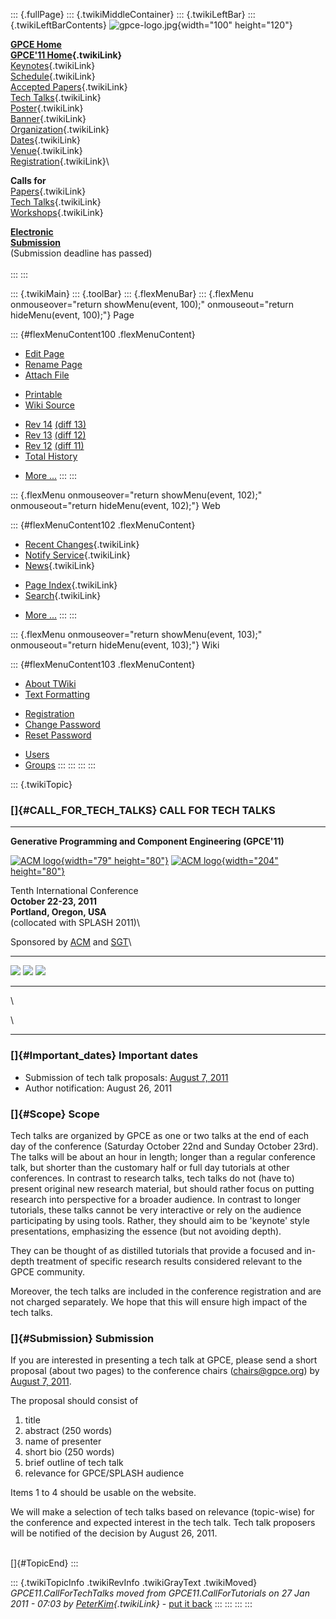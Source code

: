 ::: {.fullPage}
::: {.twikiMiddleContainer}
::: {.twikiLeftBar}
::: {.twikiLeftBarContents}
![gpce-logo.jpg](../pub/GPCE11/WebLeftBar/gpce-logo.jpg){width="100"
height="120"}

**[GPCE Home](http://program-transformation.org/Gpce)**\
**[GPCE\'11 Home](WebHome){.twikiLink}**\
[Keynotes](KeynoteSpeakers){.twikiLink}\
[Schedule](ConferenceProgram){.twikiLink}\
[Accepted Papers](AcceptedPapers){.twikiLink}\
[Tech Talks](TechTalks){.twikiLink}\
[Poster](Poster){.twikiLink}\
[Banner](Banner){.twikiLink}\
[Organization](ConferenceOrganization){.twikiLink}\
[Dates](ImportantDates){.twikiLink}\
[Venue](ConferenceVenue){.twikiLink}\
[Registration](ConferenceRegistration){.twikiLink}\

**Calls for**\
[Papers](CallForPapers){.twikiLink}\
[Tech Talks](CallForTechTalks){.twikiLink}\
[Workshops](Workshops){.twikiLink}

**[Electronic\
Submission](http://www.easychair.org/conferences/?conf=gpce11)**\
(Submission deadline has passed)\
\
:::
:::

::: {.twikiMain}
::: {.toolBar}
::: {.flexMenuBar}
::: {.flexMenu onmouseover="return showMenu(event, 100);" onmouseout="return hideMenu(event, 100);"}
Page

::: {#flexMenuContent100 .flexMenuContent}
-   [Edit
    Page](http://www.program-transformation.org/edit/GPCE11/CallForTechTalks?t=1536827540)
-   [Rename
    Page](http://www.program-transformation.org/rename/GPCE11/CallForTechTalks)
-   [Attach
    File](http://www.program-transformation.org/attach/GPCE11/CallForTechTalks)

<!-- -->

-   [Printable](http://www.program-transformation.org/view/GPCE11/CallForTechTalks?skin=print.pattern)
-   [Wiki
    Source](http://www.program-transformation.org/view/GPCE11/CallForTechTalks?skin=text&raw=on&contenttype=text/plain)

<!-- -->

-   [Rev
    14](http://www.program-transformation.org/view/GPCE11/CallForTechTalks?rev=1.14)
    [(diff 13)](http://www.program-transformation.org/rdiff/GPCE11/CallForTechTalks?rev1=1.14&rev2=1.13)
-   [Rev
    13](http://www.program-transformation.org/view/GPCE11/CallForTechTalks?rev=1.13)
    [(diff 12)](http://www.program-transformation.org/rdiff/GPCE11/CallForTechTalks?rev1=1.13&rev2=1.12)
-   [Rev
    12](http://www.program-transformation.org/view/GPCE11/CallForTechTalks?rev=1.12)
    [(diff 11)](http://www.program-transformation.org/rdiff/GPCE11/CallForTechTalks?rev1=1.12&rev2=1.11)
-   [Total
    History](http://www.program-transformation.org/rdiff/GPCE11/CallForTechTalks)

<!-- -->

-   [More
    \...](http://www.program-transformation.org/oops/GPCE11/CallForTechTalks?template=oopsmore&param1=1.14&param2=1.14)
:::
:::

::: {.flexMenu onmouseover="return showMenu(event, 102);" onmouseout="return hideMenu(event, 102);"}
Web

::: {#flexMenuContent102 .flexMenuContent}
-   [Recent Changes](WebChanges){.twikiLink}
-   [Notify Service](WebNotify){.twikiLink}
-   [News](WebNews){.twikiLink}

<!-- -->

-   [Page Index](WebIndex){.twikiLink}
-   [Search](WebSearch){.twikiLink}

<!-- -->

-   [More
    \...](http://www.program-transformation.org/oops/GPCE11/CallForTechTalks?template=oopsmore&param1=1.14&param2=1.14)
:::
:::

::: {.flexMenu onmouseover="return showMenu(event, 103);" onmouseout="return hideMenu(event, 103);"}
Wiki

::: {#flexMenuContent103 .flexMenuContent}
-   [About
    TWiki](http://www.program-transformation.org/view/TWiki/WebHome)
-   [Text
    Formatting](http://www.program-transformation.org/view/TWiki/TextFormattingRules)

<!-- -->

-   [Registration](http://www.program-transformation.org/view/TWiki/TWikiRegistration)
-   [Change
    Password](http://www.program-transformation.org/view/TWiki/ChangePassword)
-   [Reset
    Password](http://www.program-transformation.org/view/TWiki/ResetPassword)

<!-- -->

-   [Users](http://www.program-transformation.org/view/Main/TWikiUsers)
-   [Groups](http://www.program-transformation.org/view/Main/TWikiGroups)
:::
:::
:::
:::

::: {.twikiTopic}
### []{#CALL_FOR_TECH_TALKS} CALL FOR TECH TALKS

------------------------------------------------------------------------

**Generative Programming and Component Engineering (GPCE\'11)**

[![ACM logo](../pub/GPCE11/ConferenceHeader/acm_logo.jpg){width="79"
height="80"}](http://www.acm.org/) [![ACM
logo](../pub/GPCE11/ConferenceHeader/SGT.jpg){width="204"
height="80"}](http://www.sgt-inc.com/)

Tenth International Conference\
**October 22-23, 2011**\
**Portland, Oregon, USA**\
(collocated with SPLASH 2011)\

Sponsored by [ACM](http://www.acm.org) and
[SGT](http://www.sgt-inc.com/)\

  -------------------------------------------------------------------------------------------- ----------------------------------------------------------------------------------------------- --------------------------------------------------------------------------------------------------------------------------------------------------------------------- --
  [![](../pub/GPCE11/ConferenceHeader/linkedin.png)](http://tinyurl.com/6dn4k5t "GPCE 2011")   [![](../pub/GPCE11/ConferenceHeader/twitter.png)](http://twitter.com/#!/gpceconf "GPCE 2011")   [![](../pub/GPCE11/ConferenceHeader/facebook.png)](http://www.facebook.com/pages/Generative-Programming-and-Component-Engineering-GPCE/174696855900734 "GPCE 2011")   
  -------------------------------------------------------------------------------------------- ----------------------------------------------------------------------------------------------- --------------------------------------------------------------------------------------------------------------------------------------------------------------------- --

\

\

------------------------------------------------------------------------

### []{#Important_dates} Important dates

-   Submission of tech talk proposals: [August 7,
    2011](http://www.timeanddate.com/worldclock/fixedtime.html?iso=20110807T2355&p1=282)
-   Author notification: August 26, 2011

### []{#Scope} Scope

Tech talks are organized by GPCE as one or two talks at the end of each
day of the conference (Saturday October 22nd and Sunday October 23rd).
The talks will be about an hour in length; longer than a regular
conference talk, but shorter than the customary half or full day
tutorials at other conferences. In contrast to research talks, tech
talks do not (have to) present original new research material, but
should rather focus on putting research into perspective for a broader
audience. In contrast to longer tutorials, these talks cannot be very
interactive or rely on the audience participating by using tools.
Rather, they should aim to be \'keynote\' style presentations,
emphasizing the essence (but not avoiding depth).

They can be thought of as distilled tutorials that provide a focused and
in-depth treatment of specific research results considered relevant to
the GPCE community.

Moreover, the tech talks are included in the conference registration and
are not charged separately. We hope that this will ensure high impact of
the tech talks.

### []{#Submission} Submission

If you are interested in presenting a tech talk at GPCE, please send a
short proposal (about two pages) to the conference chairs
(<chairs@gpce.org>) by [August 7,
2011](http://www.timeanddate.com/worldclock/fixedtime.html?iso=20110807T2355&p1=282).

The proposal should consist of

1.  title
2.  abstract (250 words)
3.  name of presenter
4.  short bio (250 words)
5.  brief outline of tech talk
6.  relevance for GPCE/SPLASH audience

Items 1 to 4 should be usable on the website.

We will make a selection of tech talks based on relevance (topic-wise)
for the conference and expected interest in the tech talk. Tech talk
proposers will be notified of the decision by August 26, 2011.

\
[]{#TopicEnd}
:::

::: {.twikiTopicInfo .twikiRevInfo .twikiGrayText .twikiMoved}
*GPCE11.CallForTechTalks moved from GPCE11.CallForTutorials on 27 Jan
2011 - 07:03 by [PeterKim](../Main/PeterKim){.twikiLink}* - [put it
back](http://www.program-transformation.org/rename/GPCE11/CallForTechTalks?newweb=GPCE11&newtopic=CallForTutorials&confirm=on "Click to move topic back to previous location, with option to change references.")
:::
:::
:::
:::
